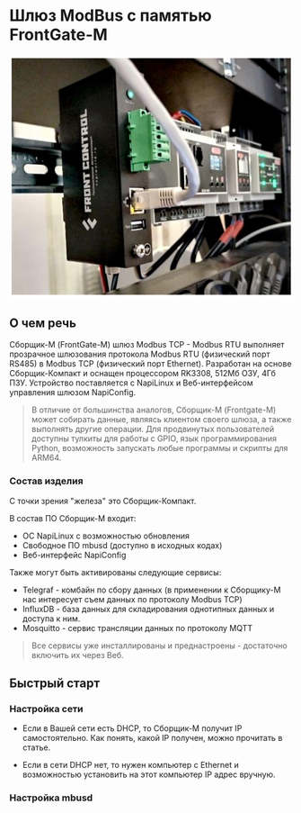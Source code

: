 # Шлюз ModBus с памятью FrontGate-M

![](../../img-compact/banners/fcc-din.jpg)

## О чем речь

Сборщик-М (FrontGate-M) шлюз Modbus TCP - Modbus RTU выполняет прозрачное шлюзования протокола Modbus RTU (физический порт RS485) в Modbus TCP (физический порт Ethernet). Разработан на основе Сборщик-Компакт и оснащен процессором RK3308, 512Мб ОЗУ, 4Гб ПЗУ. Устройство поставляется с NapiLinux и Веб-интерфейсом управления шлюзом NapiConfig.

> В отличие от большинства аналогов, Сборщик-М (Frontgate-M) может собирать данные, являясь клиентом своего шлюза, а также выполнять другие операции. Для продвинутых пользователей доступны тулкиты для работы с GPIO, язык программирования Python, возможность запускать любые программы и скрипты для ARM64. 

### Состав изделия 

С точки зрения "железа" это Сборщик-Компакт.

В состав ПО Сборщик-М  входит: 

- ОС NapiLinux с возможностью обновления 
- Свободное ПО mbusd (доступно в исходных кодах)
- Веб-интерфейс NapiConfig

Также могут быть активированы следующие сервисы:

- Telegraf - комбайн по сбору данных (в применении к Сборщику-М нас интересует съем данных по протоколу Modbus TCP)
- InfluxDB - база данных для складирования однотипных данных и доступа к ним. 
- Mosquitto - сервис трансляции данных по протоколу MQTT

> Все сервисы уже инсталлированы и преднастроены - достаточно включить их через Веб.

## Быстрый старт

### Настройка сети 

- Если в Вашей сети есть DHCP, то Сборщик-М получит IP самостоятельно. Как понять, какой IP получен, можно прочитать в статье. 

- Если в сети DHCP нет, то нужен компьютер с Ethernet и возможностью установить на этот компьютер IP адрес вручную.





### Настройка mbusd